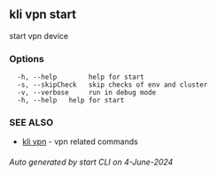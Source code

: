 ## kli vpn start

start vpn device



### Options

```
  -h, --help        help for start
  -s, --skipCheck   skip checks of env and cluster
  -v, --verbose     run in debug mode
  -h, --help   help for start
```

### SEE ALSO

* [kli vpn](kli_vpn.md)  - vpn related commands

###### Auto generated by start CLI on 4-June-2024
